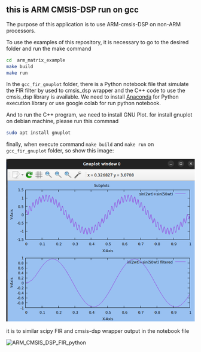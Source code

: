 ## this is ARM CMSIS-DSP run on gcc

The purpose of this application is to use ARM-cmsis-DSP on non-ARM processors.

To use the examples of this repository, it is necessary to go to the desired folder and run the make command 

```sh
cd  arm_matrix_example
make build
make run
```

In the `gcc_fir_gnuplot` folder, there is a Python notebook file that simulate the FIR filter by used to cmsis_dsp wrapper and the C++ code to use the cmsis_dsp library is available.
We need to install [Anaconda](https://www.anaconda.com/download) for Python execution library or  use google colab for run python notebook. 

And to run the C++ program, we need to install GNU Plot. for install gnuplot on debian machine, please run this commnad

```sh
sudo apt install gnuplot

```
finally, when execute command `make build` and `make run` on `gcc_fir_gnuplot` folder, so show 
this image:

![ARM_CMSIS_DSP_FIR_Cpp](/assets/FIR_output_gnuplot.png "ARM CMSIS DSP FIR Cpp")

it is to similar scipy FIR and cmsis-dsp wrapper output in the notebook file

![ARM_CMSIS_DSP_FIR_python](/assets/FIR_output_py.png.png "ARM CMSIS DSP FIR python")




